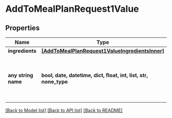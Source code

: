 # AddToMealPlanRequest1Value


## Properties
Name | Type | Description | Notes
------------ | ------------- | ------------- | -------------
**ingredients** | [**[AddToMealPlanRequest1ValueIngredientsInner]**](AddToMealPlanRequest1ValueIngredientsInner.md) |  | 
**any string name** | **bool, date, datetime, dict, float, int, list, str, none_type** | any string name can be used but the value must be the correct type | [optional]

[[Back to Model list]](../README.md#documentation-for-models) [[Back to API list]](../README.md#documentation-for-api-endpoints) [[Back to README]](../README.md)


